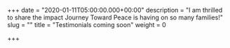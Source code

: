 +++
date = "2020-01-11T05:00:00.000+00:00"
description = "I am thrilled to share the impact Journey Toward Peace is having on so many families!"
slug = ""
title = "Testimonials coming soon"
weight = 0

+++
